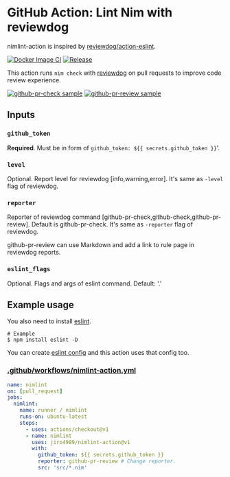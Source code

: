 # GitHub Action: Lint Nim with reviewdog

nimlint-action is inspired by [reviewdog/action-eslint](https://github.com/reviewdog/action-eslint).

[![Docker Image CI](https://github.com/reviewdog/action-eslint/workflows/Docker%20Image%20CI/badge.svg)](https://github.com/reviewdog/action-eslint/actions)
[![Release](https://img.shields.io/github/release/reviewdog/action-eslint.svg?maxAge=43200)](https://github.com/reviewdog/action-eslint/releases)

This action runs `nim check` with
[reviewdog](https://github.com/reviewdog/reviewdog) on pull requests to improve
code review experience.

[![github-pr-check sample](https://user-images.githubusercontent.com/3797062/65439130-a6043b80-de61-11e9-98b5-bd9567e184b0.png)](https://github.com/reviewdog/action-eslint/pull/1)
[![github-pr-review sample](https://user-images.githubusercontent.com/3797062/65439073-91c03e80-de61-11e9-9077-39d480fbad0d.png)](https://github.com/reviewdog/action-eslint/pull/1)

## Inputs

### `github_token`

**Required**. Must be in form of `github_token: ${{ secrets.github_token }}`'.

### `level`

Optional. Report level for reviewdog [info,warning,error].
It's same as `-level` flag of reviewdog.

### `reporter`

Reporter of reviewdog command [github-pr-check,github-check,github-pr-review].
Default is github-pr-check.
It's same as `-reporter` flag of reviewdog.

github-pr-review can use Markdown and add a link to rule page in reviewdog reports.

### `eslint_flags`

Optional. Flags and args of eslint command. Default: '.'

## Example usage

You also need to install [eslint](https://github.com/eslint/eslint).

```shell
# Example
$ npm install eslint -D
```

You can create [eslint
config](https://eslint.org/docs/user-guide/configuring)
and this action uses that config too.

### [.github/workflows/nimlint-action.yml](.github/workflows/nimlint-action.yml)

```yml
name: nimlint
on: [pull_request]
jobs:
  nimlint:
    name: runner / nimlint
    runs-on: ubuntu-latest
    steps:
      - uses: actions/checkout@v1
      - name: nimlint
        uses: jiro4989/nimlint-action@v1
        with:
          github_token: ${{ secrets.github_token }}
          reporter: github-pr-review # Change reporter.
          src: 'src/*.nim'
```
